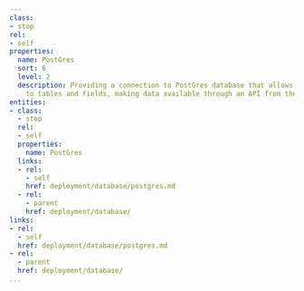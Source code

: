 ```yaml
---
class:
- stop
rel:
- self
properties:
  name: PostGres
  sort: 6
  level: 2
  description: Providing a connection to PostGres database that allows for quick access
    to tables and fields, making data available through an API from the backend database.
entities:
- class:
  - stop
  rel:
  - self
  properties:
    name: PostGres
  links:
  - rel:
    - self
    href: deployment/database/postgres.md
  - rel:
    - parent
    href: deployment/database/
links:
- rel:
  - self
  href: deployment/database/postgres.md
- rel:
  - parent
  href: deployment/database/
...
```

